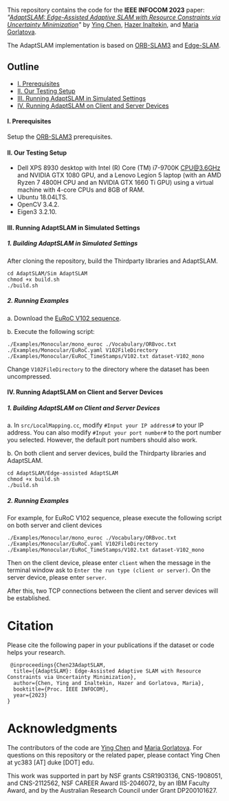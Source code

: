 This repository contains the code for the **IEEE INFOCOM 2023** paper: *"[AdaptSLAM: Edge-Assisted Adaptive SLAM with Resource Constraints via Uncertainty Minimization](https://arxiv.org/abs/2301.04620)"* by [Ying Chen](https://sites.duke.edu/marialabyingchen/), [Hazer Inaltekin](https://scholar.google.com.tr/citations?user=yBRPzisAAAAJ&hl=en), and [Maria Gorlatova](https://maria.gorlatova.com/). 

The AdaptSLAM implementation is based on [ORB-SLAM3](https://github.com/UZ-SLAMLab/ORB_SLAM3) and [Edge-SLAM](https://github.com/droneslab/edgeslam).

## Outline
* [I. Prerequisites](#1)
* [II. Our Testing Setup](#2)
* [III. Running AdaptSLAM in Simulated Settings](#3)
* [IV. Running AdaptSLAM on Client and Server Devices](#4)


#### <span id="1">I. Prerequisites
Setup the [ORB-SLAM3](https://github.com/UZ-SLAMLab/ORB_SLAM3/blob/master/README.md) prerequisites.

#### <span id="2">II. Our Testing Setup
  * Dell XPS 8930 desktop with Intel (R) Core (TM) i7-9700K CPU@3.6GHz and NVIDIA GTX 1080 GPU, and a Lenovo Legion 5 laptop (with an AMD Ryzen 7 4800H CPU and an NVIDIA
GTX 1660 Ti GPU) using a virtual machine with 4-core CPUs and 8GB of RAM.
  * Ubuntu 18.04LTS.
  * OpenCV 3.4.2.
  * Eigen3 3.2.10.
 
#### <span id="3">III. Running AdaptSLAM in Simulated Settings
##### 1. Building AdaptSLAM in Simulated Settings
After cloning the repository, build the Thirdparty libraries and AdaptSLAM.
 ```
 cd AdaptSLAM/Sim AdaptSLAM
 chmod +x build.sh
 ./build.sh
 ```
##### 2. Running Examples

a. Download the [EuRoC V102 sequence](http://robotics.ethz.ch/~asl-datasets/ijrr_euroc_mav_dataset/vicon_room2/V2_02_medium/V2_02_medium.zip).

b. Execute the following script:
```
./Examples/Monocular/mono_euroc ./Vocabulary/ORBvoc.txt ./Examples/Monocular/EuRoC.yaml V102FileDirectory ./Examples/Monocular/EuRoC_TimeStamps/V102.txt dataset-V102_mono
```
Change ```V102FileDirectory``` to the directory where the dataset has been uncompressed. 

#### <span id="4">IV. Running AdaptSLAM on Client and Server Devices
##### 1. Building AdaptSLAM on Client and Server Devices
a. In  ```src/LocalMapping.cc```, modify ```#Input your IP address#```  to your IP address. You can also modify ```#Input your port number#```  to the port number you selected. However, the default port numbers should also work.

b. On both client and server devices, build the Thirdparty libraries and AdaptSLAM.
 ```
 cd AdaptSLAM/Edge-assisted AdaptSLAM
 chmod +x build.sh
 ./build.sh
 ```
 ##### 2. Running Examples

For example, for EuRoC V102 sequence, please execute the following script on both server and client devices
```
./Examples/Monocular/mono_euroc ./Vocabulary/ORBvoc.txt ./Examples/Monocular/EuRoC.yaml V102FileDirectory ./Examples/Monocular/EuRoC_TimeStamps/V102.txt dataset-V102_mono
```
Then on the client device, please enter ```client``` when the message in the terminal window ask to ```Enter the run type (client or server)```. On the server device, please enter ```server```.

After this, two TCP connections between the client and server devices will be established.
 # Citation

Please cite the following paper in your publications if the dataset or code helps your research. 

     @inproceedings{Chen23AdaptSLAM,
      title={{AdaptSLAM}: Edge-Assisted Adaptive SLAM with Resource Constraints via Uncertainty Minimization},
      author={Chen, Ying and Inaltekin, Hazer and Gorlatova, Maria},
      booktitle={Proc. IEEE INFOCOM},
      year={2023}
    }
    
# Acknowledgments
The contributors of the code are [Ying Chen](https://sites.duke.edu/marialabyingchen/) and [Maria Gorlatova](https://maria.gorlatova.com/). For questions on this repository or the related paper, please contact Ying Chen at yc383 [AT] duke [DOT] edu.

This work was supported in part by NSF grants CSR1903136, CNS-1908051, and CNS-2112562, NSF CAREER Award IIS-2046072, by an IBM Faculty Award, and by the Australian Research Council under Grant DP200101627.
